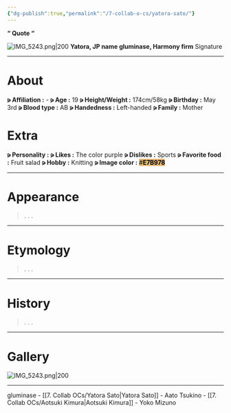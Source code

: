 ```yaml
---
{"dg-publish":true,"permalink":"/7-collab-o-cs/yatora-sato/"}
---
```



**“ Quote “**

![IMG_5243.png|200](/img/user/%E2%80%94%E2%80%94%E2%80%94%E2%80%94%E2%80%94%E2%80%94%E2%80%94%E2%80%94%E2%80%94/IMG_5243.png)
**Yatora, JP name
gluminase, Harmony firm**
Signature

***

# About

**⪩ Affiliation :** -
**⪩ Age :** 19
**⪩ Height/Weight :** 174cm/58kg
**⪩ Birthday :** May 3rd
**⪩ Blood type :** AB
**⪩ Handedness :** Left-handed
**⪩ Family :** Mother

# Extra

**⪩ Personality :**
**⪩ Likes :** The color purple
**⪩ Dislikes :**  Sports
**⪩ Favorite food :** Fruit salad
**⪩ Hobby :** Knitting
**⪩ Image color :** <mark style="background: #E7B978 ;">#**E7B978**</mark>

***

# Appearance

> .
> .
> .

****

# Etymology

> .
> .
> .

****

# History

> .
> .
> .

****

# Gallery

![IMG_5243.png|200](/img/user/%E2%80%94%E2%80%94%E2%80%94%E2%80%94%E2%80%94%E2%80%94%E2%80%94%E2%80%94%E2%80%94/IMG_5243.png)

***

gluminase - [[7. Collab OCs/Yatora Sato\|Yatora Sato]] - Aato Tsukino - [[7. Collab OCs/Aotsuki Kimura\|Aotsuki Kimura]] - Yoko Mizuno